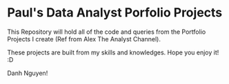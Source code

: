 # Paul's Data Analyst Porfolio Projects
This Repository will hold all of the code and queries from the Portfolio Projects I create (Ref from Alex The Analyst Channel). 

These projects are built from my skills and knowledges. Hope you enjoy it! :D 

Danh Nguyen!
